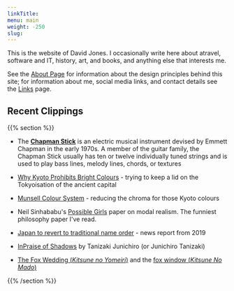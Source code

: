 ```yaml
---
linkTitle: 
menu: main
weight: -250
slug: 
---
```

This is the website of David Jones. I  occasionally  write here about atravel, software and IT, history, art,  and books, and anything else that interests me.

See the [About Page](/about.html) for information about the design principles behind this site; for information about me, social media links, and contact details see the [Links](/links.html) page. 




## Recent Clippings

{{% section %}}
- The [**Chapman Stick**](https://en.wikipedia.org/wiki/Chapman_Stick) is an electric musical instrument devised by Emmett Chapman in the early 1970s. A member of the guitar family, the Chapman Stick usually has ten or twelve individually tuned strings and is used to play bass lines, melody lines, chords, or textures


- [Why Kyoto Prohibits Bright Colours](https://www.youtube.com/watch?v=KuX3nu4jdo0) - trying to keep a lid on the Tokyoisation of the ancient capital

- [Munsell Colour System](https://en.wikipedia.org/w/index.php?title=Munsell_color_system&oldid=1122563341) - reducing the chroma for those Kyoto colours


- Neil Sinhababu's [Possible Girls](https://philpapers.org/archive/SINPG) paper on modal realism. The funniest philosophy paper I've read.

- [Japan to revert to traditional name order](https://www.reuters.com/article/us-japan-names-idUSKCN1VR1LE) - news report from 2019

- [InPraise of Shadows](http://pdf-objects.com/files/In-Praise-of-Shadows-Junichiro-Tanizaki.pdf) by Tanizaki Junichiro (or Junichiro Tanizaki)

- [The Fox Wedding (*Kitsune no Yomeiri*)](https://en.wikipedia.org/wiki/Kitsune_no_yomeiri) and the [fox window (*Kitsune No Mado*)](https://theghostinmymachine.com/2021/08/18/the-most-dangerous-games-the-fox-window-game-or-how-to-see-ghosts/)

{{% /section %}}





